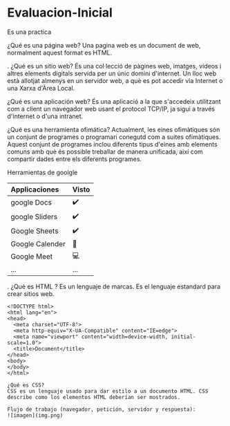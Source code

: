# Evaluacion-Inicial
Es una practica 

¿Qué es una página web? 
Una pagina web es un document de web, normalment aquest format es HTML. 

. ¿Qué es un sitio web? 
És una col·lecció de pàgines web, imatges, vídeos i altres elements digitals servida per un únic domini d'internet. Un lloc web està allotjat almenys en un servidor web, a què es pot accedir via Internet o una Xarxa d'Àrea Local. 

¿Qué es una aplicación web? 
 És una aplicació a la que s'accedeix utilitzant com a client un navegador web usant el protocol TCP/IP, ja sigui a través d'internet o d'una intranet.
 
 ¿Qué es una herramienta ofimática? 
 Actualment, les eines ofimàtiques són un conjunt de programes o programari conegutd com a suites ofimàtiques. Aquest conjunt de programes inclou diferents tipus d'eines amb elements comuns amb què és possible treballar de manera unificada, així com compartir dades entre els diferents programes. 

Herramientas de goolgle

 |Applicaciones|Visto|
  | :----------- | :----------- |
 |google Docs|✔️|
 |google Sliders|✔️|
 |Google Sheets|✔️|
 |Google Calender|📅|
 |Google Meet|💻|
 |...|...|
 
. ¿Qué es HTML ? 
Es un lenguaje de marcas. Es el lenguaje estandard para crear sitios web. 

```
<!DOCTYPE html>
<html lang="en">
<head>
  <meta charset="UTF-8">
  <meta http-equiv="X-UA-Compatible" content="IE=edge">
  <meta name="viewport" content="width=device-width, initial-scale=1.0">
  <title>Document</title>
</head>
<body>
</body>
</html>

¿Qué es CSS? 
CSS es un lenguaje usado para dar estilo a un documento HTML. CSS describe como los elementos HTML deberían ser mostrados. 

Flujo de trabajo (navegador, petición, servidor y respuesta):
![imagen](img.png)
